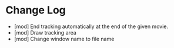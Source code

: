 Change Log
==========

- [mod] End tracking automatically at the end of the given movie.
- [mod] Draw tracking area
- [mod] Change window name to file name
